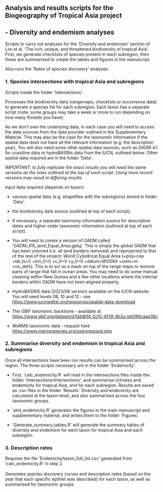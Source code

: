 ## Analysis and results scripts for the Biogeography of Tropical Asia project

## - Diversity and endemism analyses

Scripts to carry out analyses for the 'Diversity and endemism' section of Lim et al. 'The rich, unique, and threatened biodiversity of tropical Asia'. First, we generate checklists of species present in each subregion, then these are summarised to create the tables and figures in the manuscript.

Also runs the 'Rates of species discovery’ analyses.

### 1. Species intersections with tropical Asia and subregions

Scripts inside the folder 'Intersections'.

Processes the biodiversity data (rangemaps, checklists or occurrence data) to generate a species list for each subregion. Each taxon has a separate script (note, some groups may take a week or more to run depending on how many threads you have).

As we don't own the underlying data, in each case you will need to access the data sources from the data provider outlined in the Supplementary Material. This may also be the case for the taxonomic information if the spatial data does not have all the relevant information (e.g. the description year). You will also need some other spatial data sources, such as GADM 4.1 for coastline data or hydroBASINs data from the IUCN, outlined below. Other spatial data required are in the folder 'Data'.

*IMPORTANT: to fully replicate the exact results you will need the same versions as the ones outlined at the top of each script. Using more recent versions may result in differing results.*

Input data required (depends on taxon):

-   various spatial data (e.g. shapefiles with the subregions) stored in folder 'Data'.

-   the biodiversity data source (outlined at top of each script).

-   if necessary, a separate taxonomy information source for description dates and higher-order taxonomic information (outlined at top of each script).

-   You will need to create a version of GADM called 'GADM_410_land_Equal_Area.gpkg'. This is simply the global GADM that has been unioned (i.e. all land borders removed) and reprojected to that of the rest of the project: World Cylindrical Equal Area (+proj=cea +lat_ts=0 +lon_0=0 +x_0=0 +y_0=0 +datum=WGS84 +units=m +no_defs). This is to act as a mask on top of the range maps to remove parts of range that fall in ocean areas. You may need to do some manual cleaning within New Guinea and a few other locations where the internal borders within GADM have not been aligned properly.

-   HydroBASINS data (2023/08 version) available on the IUCN website. You will need levels 08, 10 and 12 - see <https://www.iucnredlist.org/resources/spatial-data-download>

-   The GBIF taxonomic backbone - available at <https://www.gbif.org/dataset/d7dddbf4-2cf0-4f39-9b2a-bb099caae36c>

-   WoRMS taxonomic data - request here <https://www.marinespecies.org/usersrequest.php>

### 2. Summarise diversity and endemism in tropical Asia and subregions

Once all intersections have been run results can be summarised across the region. The three scripts necessary are in the folder 'Endemicity'.

-   First, 'calc_endemicity.R' will read in the intersections files inside the folder 'Intersections/Intersections', and summarise richness and endemicity for tropical Asia, and for each subregion. Results are saved as .csv files in the folder 'Results'. Diversity and endemicity are calculated at the taxon-level, and also summarised across the four taxonomic groups.

-   'plot_endemicity.R' generates the figures in the main manuscript and supplementary material, and writes them to the folder 'Figures'.

-   'Generate_summary_tables.R' will generate the summary tables of diveristy and endemism for each taxon for tropical Asia and each subregion.

### 3. Description rates

Requires the file 'Endemicity/taxon_full_list.csv' generated from 'calc_endemicity.R' in step 2.\
\
Generates species discovery curves and description rates (based on the year that each specific epithet was described) for each taxon, as well as summarised for taxonomic groups.
